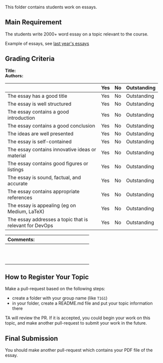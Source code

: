 This folder contains students work on essays.

## Main Requirement

The students write 2000+ word essay on a topic relevant to the course.

Example of essays, see [last year's essays](https://github.com/KTH/devops-course/tree/master/contributions-2019)

## Grading Criteria

**Title:**  
**Authors:**

|                                             | Yes | No | Outstanding |
|-------------------------------------------- | ----|----|-------------|
| The essay has a good title | Yes | No | Outstanding |
| The essay is well structured | Yes | No | Outstanding |
| The essay contains a good introduction | Yes | No | Outstanding |
| The essay contains a good conclusion | Yes | No | Outstanding |
| The ideas are well presented | Yes | No | Outstanding |
| The essay is self-contained | Yes | No | Outstanding |
| The essay contains innovative ideas or material | Yes | No | Outstanding |
| The essay contains good figures or listings | Yes | No | Outstanding |
| The essay is sound, factual, and accurate | Yes | No | Outstanding |
| The essay contains appropriate references | Yes | No | Outstanding |
| The essay is appealing (eg on Medium, LaTeX) | Yes | No | Outstanding |
| The essay addresses a topic that is relevant for DevOps | Yes | No | Outstanding |

| Comments: &nbsp;&nbsp;&nbsp;&nbsp;&nbsp;&nbsp;&nbsp;&nbsp;&nbsp;&nbsp;&nbsp;&nbsp;&nbsp;&nbsp;&nbsp;&nbsp;&nbsp;&nbsp;&nbsp;&nbsp;&nbsp;&nbsp;&nbsp;&nbsp;&nbsp;&nbsp;&nbsp;&nbsp;&nbsp;&nbsp;&nbsp;&nbsp;&nbsp;&nbsp;&nbsp;&nbsp;&nbsp;&nbsp;&nbsp; |
|----------------|
| <br/><br/><br/>|

## How to Register Your Topic

Make a pull-request based on the following steps:

- create a folder with your group name (like `T1G1`)
- in your folder, create a README.md file and put your topic information there

TA will review the PR. If it is accepted, you could begin your work on this topic, and make another pull-request to submit your work in the future.

## Final Submission

You should make another pull-request which contains your PDF file of the essay.
